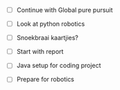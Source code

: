 - [ ] Continue with Global pure pursuit
- [ ] Look at python robotics
- [ ] Snoekbraai kaartjies?

- [ ] Start with report
- [ ] Java setup for coding project
- [ ] Prepare for robotics
